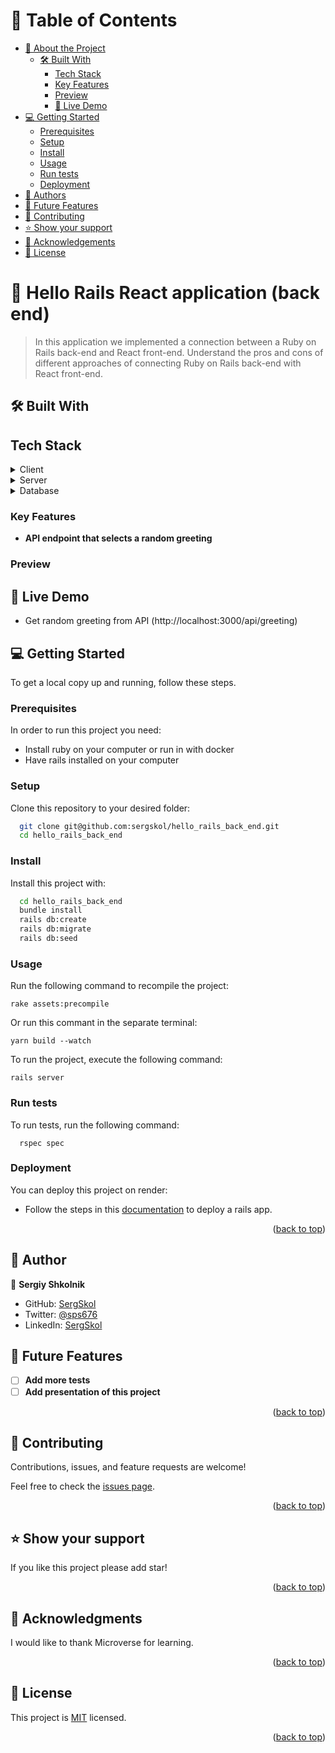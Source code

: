 # 📗 Table of Contents

- [📖 About the Project](#about-project)
  - [🛠 Built With](#built-with)
    - [Tech Stack](#tech-stack)
    - [Key Features](#key-features)
    - [Preview](#preview)
    - [🚀 Live Demo](#live-demo)    
- [💻 Getting Started](#getting-started)
  - [Prerequisites](#prerequisites)
  - [Setup](#setup)
  - [Install](#install)
  - [Usage](#usage)
  - [Run tests](#runtests)
  - [Deployment](#deployment)
- [👥 Authors](#authors)
- [🔭 Future Features](#future-features)
- [🤝 Contributing](#contributing)
- [⭐️ Show your support](#support)
- [🙏 Acknowledgements](#acknowledgements)
- [📝 License](#license)

<!-- PROJECT DESCRIPTION -->

# 📖 Hello Rails React application (back end) <a name="about-project"></a>

> In this application we implemented a connection between a Ruby on Rails back-end and React front-end.
Understand the pros and cons of different approaches of connecting Ruby on Rails back-end with React front-end.

## 🛠 Built With <a name="built-with"></a>

## Tech Stack <a name="tech-stack"></a>

<details>
  <summary>Client</summary>
  <ul>
    <li><a href="https://www.ruby-lang.org/en/">Ruby</a></li>
  </ul>
</details>

<details>
  <summary>Server</summary>
  <ul>
    <li><a href="https://guides.rubyonrails.org/index.html">Rails</a></li>
  </ul>
</details>

<details>
<summary>Database</summary>
  <ul>
    <li><a href="https://www.postgresql.org/">PostgreSQL</a></li>
  </ul>
</details>

### Key Features <a name="key-features"></a>

- **API endpoint that selects a random greeting**

### Preview <a name="preview"></a>


## 🚀 Live Demo <a name="live-demo"></a>
- Get random greeting from API (http://localhost:3000/api/greeting)

<!-- GETTING STARTED -->

## 💻 Getting Started <a name="getting-started"></a>

To get a local copy up and running, follow these steps.

### Prerequisites <a name="prerequisites"></a>

In order to run this project you need:

- Install ruby on your computer or run in with docker
- Have rails installed on your computer

### Setup <a name="setup"></a>

Clone this repository to your desired folder:

```sh
  git clone git@github.com:sergskol/hello_rails_back_end.git
  cd hello_rails_back_end
```

### Install <a name="install"></a>

Install this project with:

```sh
  cd hello_rails_back_end
  bundle install
  rails db:create
  rails db:migrate
  rails db:seed
```
### Usage <a name="usage"></a>

Run the following command to recompile the project:

`rake assets:precompile`

Or run this commant in the separate terminal:

`yarn build --watch`

To run the project, execute the following command:

`rails server`

### Run tests <a name="runtests"></a>

To run tests, run the following command:

```gem install rails rspec
  rspec spec
```

### Deployment <a name="deployment"></a>

You can deploy this project on render:
- Follow the steps in this [documentation](https://render.com/docs/deploy-rails) to deploy a rails app.

<p align="right">(<a href="#readme-top">back to top</a>)</p>

<!-- AUTHOR -->

## 👥 Author <a name="authors"></a>

👤 **Sergiy Shkolnik**

- GitHub: [SergSkol](https://github.com/SergSkol)
- Twitter: [@sps676](https://twitter.com/sps676)
- LinkedIn: [SergSkol](https://www.linkedin.com/in/sergskol/)

## 🔭 Future Features <a name="future-features"></a>

- [ ] **Add more tests**
- [ ] **Add presentation of this project**

<p align="right">(<a href="#readme-top">back to top</a>)</p>

<!-- CONTRIBUTING -->

## 🤝 Contributing <a name="contributing"></a>

Contributions, issues, and feature requests are welcome!

Feel free to check the [issues page](https://github.com/SergSkol/hello_rails_back_end/issues).

<p align="right">(<a href="#readme-top">back to top</a>)</p>

<!-- SUPPORT -->

## ⭐️ Show your support <a name="support"></a>

If you like this project please add star!

<p align="right">(<a href="#readme-top">back to top</a>)</p>

<!-- ACKNOWLEDGEMENTS -->

## 🙏 Acknowledgments <a name="acknowledgements"></a>

I would like to thank Microverse for learning.

<p align="right">(<a href="#readme-top">back to top</a>)</p>

<!-- LICENSE -->

## 📝 License <a name="license"></a>

This project is [MIT](./LICENSE) licensed.

<p align="right">(<a href="#readme-top">back to top</a>)</p>
